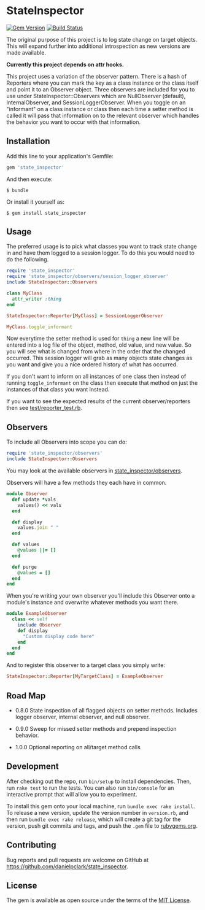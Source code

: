 # StateInspector
[![Gem Version](https://badge.fury.io/rb/state_inspector.svg)](http://badge.fury.io/rb/state_inspector)
[![Build Status](https://travis-ci.org/danielpclark/state_inspector.svg?branch=master)](https://travis-ci.org/danielpclark/state_inspector)

The original purpose of this project is to log state change on target objects.  This will expand
further into additional introspection as new versions are made available.

**Currently this project depends on attr hooks.**

This project uses a variation of the observer pattern.  There is a hash of Reporters where you can
mark the key as a class instance or the class itself and point it to an Observer object.  Three
observers are included for you to use under StateInspector::Observers which are NullObserver (default),
InternalObserver, and SessionLoggerObserver.  When you toggle on an "informant" on a class instance or
class then each time a setter method is called it will pass that information on to the relevant observer
which handles the behavior you want to occur with that information.

## Installation

Add this line to your application's Gemfile:

```ruby
gem 'state_inspector'
```

And then execute:

    $ bundle

Or install it yourself as:

    $ gem install state_inspector

## Usage

The preferred usage is to pick what classes you want to track state change in and have them logged to
a session logger.  To do this you would need to do the following.

```ruby
require 'state_inspector'
require 'state_inspector/observers/session_logger_observer'
include StateInspector::Observers

class MyClass
  attr_writer :thing
end

StateInspector::Reporter[MyClass] = SessionLoggerObserver

MyClass.toggle_informant
```

Now everytime the setter method is used for `thing` a new line will be entered into a log file
of the object, method, old value, and new value.  So you will see what is changed from where in
the order that the changed occurred.  This session logger will grab as many objects state changes
as you want and give you a nice ordered history of what has occurred.

If you don't want to inform on all instances of one class then instead of running `toggle_informant`
on the class then execute that method on just the instances of that class you want instead.

If you want to see the expected results of the current observer/reporters then see [test/reporter_test.rb](https://github.com/danielpclark/state_inspector/blob/master/test/reporter_test.rb).

## Observers

To include all Observers into scope you can do:

```ruby
require 'state_inspector/observers'
include StateInspector::Observers
```

You may look at the available observers in [state_inspector/observers](https://github.com/danielpclark/state_inspector/tree/master/lib/state_inspector/observers).

Observers will have a few methods they each have in common.

```ruby
module Observer
  def update *vals
    values() << vals
  end

  def display
    values.join " "
  end

  def values
    @values ||= []
  end

  def purge
    @values = []
  end
end
```

When you're writing your own observer you'll include this Observer onto a module's instance and
overwrite whatever methods you want there.

```ruby
module ExampleObserver
  class << self
    include Observer
    def display
      "Custom display code here"
    end
  end
end
```

And to register this observer to a target class you simply write:

```ruby
StateInspector::Reporter[MyTargetClass] = ExampleObserver
```


## Road Map

* 0.8.0 State inspection of all flagged objects on setter methods.
Includes logger observer, internal observer, and null observer.

* 0.9.0 Sweep for missed setter methods and prepend inspection behavior.

* 1.0.0 Optional reporting on all/target method calls

## Development

After checking out the repo, run `bin/setup` to install dependencies. Then, run `rake test` to run the tests. You can also run `bin/console` for an interactive prompt that will allow you to experiment.

To install this gem onto your local machine, run `bundle exec rake install`. To release a new version, update the version number in `version.rb`, and then run `bundle exec rake release`, which will create a git tag for the version, push git commits and tags, and push the `.gem` file to [rubygems.org](https://rubygems.org).

## Contributing

Bug reports and pull requests are welcome on GitHub at https://github.com/danielpclark/state_inspector.


## License

The gem is available as open source under the terms of the [MIT License](http://opensource.org/licenses/MIT).

